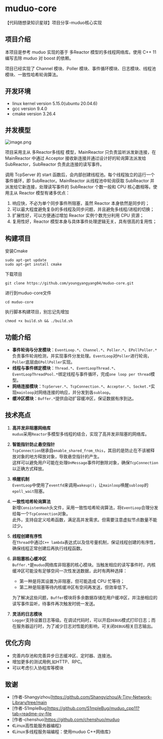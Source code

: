 # muduo-core

【代码随想录知识星球】项目分享-muduo核心实现
## 项目介绍

本项目是参考 muduo 实现的基于 多Reactor 模型的多线程网络库。使用 C++ 11 编写去除 muduo 对 boost 的依赖。

项目已经实现了 Channel 模块、Poller 模块、事件循环模块、日志模块、线程池模块、一致性哈希轮询算法。

## 开发环境

* linux kernel version 5.15.0(ubuntu 20.04.6)
* gcc version 9.4.0
* cmake version 3.26.4

## 并发模型

![image.png](https://cdn.nlark.com/yuque/0/2022/png/26752078/1670853134528-c88d27f2-10a2-46d3-b308-48f7632a2f09.png?x-oss-process=image%2Fresize%2Cw_937%2Climit_0)

项目采用主从 多Reactor多线程 模型，MainReactor 只负责监听派发新连接，在 MainReactor 中通过 Acceptor 接收新连接并通过设计好的轮询算法派发给 SubReactor，SubReactor 负责此连接的读写事件。

调用 TcpServer 的 start 函数后，会内部创建线程池。每个线程独立的运行一个事件循环，即 SubReactor。MainReactor 从线程池中轮询获取 SubReactor 并派发给它新连接，处理读写事件的 SubReactor 个数一般和 CPU 核心数相等。使用主从 Reactor 模型有诸多优点：

1. 响应快，不必为单个同步事件所阻塞，虽然 Reactor 本身依然是同步的；
2. 可以最大程度避免复杂的多线程及同步问题，并且避免多线程/进程的切换；
3. 扩展性好，可以方便通过增加 Reactor 实例个数充分利用 CPU 资源；
4. 复用性好，Reactor 模型本身与具体事件处理逻辑无关，具有很高的复用性；

## 构建项目

安装Cmake

```shell
sudo apt-get update
sudo apt-get install cmake
```

下载项目

```shell
git clone https://github.com/youngyangyang04/muduo-core.git
```

进行到muduo-core文件
```shell
cd muduo-core
```

执行脚本构建项目，别忘记先增加

```shell
chmod +x build.sh && ./build.sh
```

## 功能介绍

- **事件轮询与分发模块**：`EventLoop.*`、`Channel.*`、`Poller.*`、`EPollPoller.*`负责事件轮询检测，并实现事件分发处理。`EventLoop`对`Poller`进行轮询，`Poller`底层由`EPollPoller`实现。
- **线程与事件绑定模块**：`Thread.*`、`EventLoopThread.*`、`EventLoopThreadPool.*`绑定线程与事件循环，完成`one loop per thread`模型。
- **网络连接模块**：`TcpServer.*`、`TcpConnection.*`、`Acceptor.*`、`Socket.*`实现`mainloop`对网络连接的响应，并分发到各`subloop`。
- **缓冲区模块**：`Buffer.*`提供自动扩容缓冲区，保证数据有序到达。

## 技术亮点

1. **高并发非阻塞网络库**  
   `muduo`采用`Reactor`多模型多线程的结合，实现了高并发非阻塞的网络库。

2. **智能指针防止悬空指针**  
   `TcpConnection`继承自`enable_shared_from_this`，其目的是防止在不该被释放对象的地方释放对象，导致悬空指针的产生。  
   这样可以避免用户可能在处理`OnMessage`事件时删除对象，确保`TcpConnection`以正确方式释放。

3. **唤醒机制**  
   `EventLoop`中使用了`eventfd`来调用`wakeup()`，让`mainloop`唤醒`subloop`的`epoll_wait`阻塞。

4. **一致性哈希轮询算法**  
   新增`ConsistenHash`头文件，采用一致性哈希轮询算法，将`EventLoop`合理分发给每一个`TcpConnection`对象。  
   此外，支持自定义哈希函数，满足高并发需求。但需要注意虚拟节点数量不能过少。

5. **线程创建有序性**  
   在`Thread`中通过`C++ lambda`表达式以及信号量机制，保证线程创建的有序性，确保线程正常创建后再执行线程函数。

6. **非阻塞核心缓冲区**  
   `Buffer.*`是`muduo`网络库非阻塞的核心模块。当触发相应的读写事件时，内核缓冲区可能没有足够空间一次性发送数据，此时有两种选择：  
   - 第一种是将其设置为非阻塞，但可能造成 CPU 忙等待；  
   - 第二种是阻塞等待内核缓冲区有空间再发送，但效率低下。  

   为了解决这些问题，`Buffer`模块将多余数据存储在用户缓冲区，并注册相应的读写事件监听，待事件再次触发时统一发送。

7. **灵活的日志模块**  
   `Logger`支持设置日志等级。在调试代码时，可以开启`DEBUG`模式打印日志；而在服务器运行时，为了减少日志对性能的影响，可关闭`DEBUG`相关日志输出。


## 优化方向

- 完善内存池和完善异步日志缓冲区、定时器、连接池。
- 增加更多的测试用例,如HTTP、RPC。
- 可以考虑引入协程库等模块

## 致谢

- [作者-Shangyizhou]https://github.com/Shangyizhou/A-Tiny-Network-Library/tree/main
- [作者-S1mpleBug]https://github.com/S1mpleBug/muduo_cpp11?tab=readme-ov-file
- [作者-chenshuo]https://github.com/chenshuo/muduo
- 《Linux高性能服务器编程》
- 《Linux多线程服务端编程：使用muduo C++网络库》